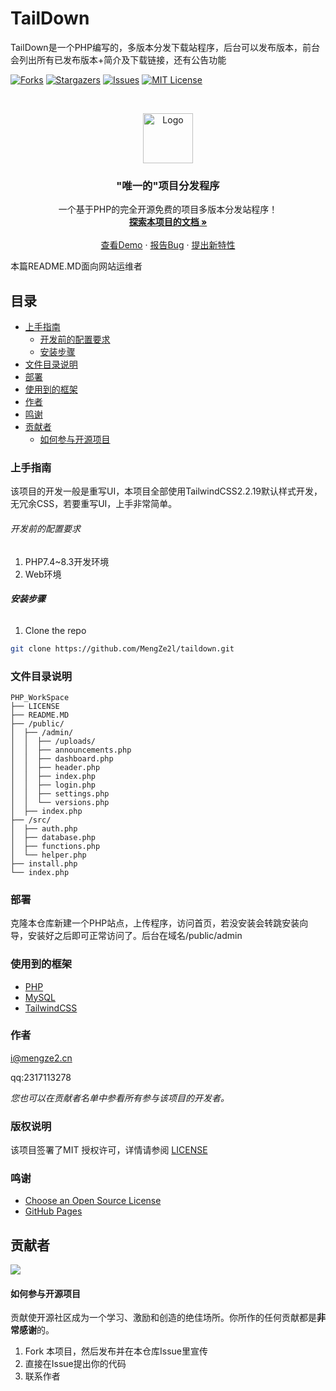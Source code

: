 # TailDown

TailDown是一个PHP编写的，多版本分发下载站程序，后台可以发布版本，前台会列出所有已发布版本+简介及下载链接，还有公告功能

<!-- PROJECT SHIELDS -->
[![Forks][forks-shield]][forks-url]
[![Stargazers][stars-shield]][stars-url]
[![Issues][issues-shield]][issues-url]
[![MIT License][license-shield]][license-url]

<!-- PROJECT LOGO -->
<br />

<p align="center">
  <a href="https://github.com/MengZe2l/taildown/">
    <img src="https://mirror.mengze2.cn/proxy/github.com/MengZe2l.png" alt="Logo" width="80" height="80">
  </a>

  <h3 align="center">"唯一的"项目分发程序</h3>
  <p align="center">
    一个基于PHP的完全开源免费的项目多版本分发站程序！
    <br />
    <a href="https://github.com/MengZe2l/taildown/"><strong>探索本项目的文档 »</strong></a>
    <br />
    <br />
    <a href="https://d.usfpack.site">查看Demo</a>
    ·
    <a href="https://github.com/MengZe2l/taildown/issues">报告Bug</a>
    ·
    <a href="https://github.com/MengZe2l/taildown/issues">提出新特性</a>
  </p>

</p>


 本篇README.MD面向网站运维者

## 目录

- [上手指南](##上手指南)
  - [开发前的配置要求](###开发前的配置要求)
  - [安装步骤](###安装步骤)
- [文件目录说明](##文件目录说明)
- [部署](##部署)
- [使用到的框架](##使用到的框架)
- [作者](##作者)
- [鸣谢](##鸣谢)
- [贡献者](##贡献者)
  - [如何参与开源项目](###如何参与开源项目)

### 上手指南

该项目的开发一般是重写UI，本项目全部使用TailwindCSS2.2.19默认样式开发，无冗余CSS，若要重写UI，上手非常简单。

###### 开发前的配置要求

1. PHP7.4~8.3开发环境
2. Web环境

###### **安装步骤**

1. Clone the repo

```sh
git clone https://github.com/MengZe2l/taildown.git
```

### 文件目录说明

```filetree
PHP_WorkSpace
├── LICENSE
├── README.MD
├── /public/
│  ├── /admin/
│  │  ├── /uploads/
│  │  ├── announcements.php
│  │  ├── dashboard.php
│  │  ├── header.php
│  │  ├── index.php
│  │  ├── login.php
│  │  ├── settings.php
│  │  └── versions.php
│  ├── index.php
├── /src/
│  ├── auth.php
│  ├── database.php
│  ├── functions.php
│  └── helper.php
├── install.php
└── index.php

```

### 部署

克隆本仓库新建一个PHP站点，上传程序，访问首页，若没安装会转跳安装向导，安装好之后即可正常访问了。后台在域名/public/admin

### 使用到的框架

- [PHP](https://www.php.net/)
- [MySQL](https://www.mysql.com/)
- [TailwindCSS](https://www.tailwindcss.cn/)

### 作者

i@mengze2.cn

qq:2317113278

 *您也可以在贡献者名单中参看所有参与该项目的开发者。*

### 版权说明

该项目签署了MIT 授权许可，详情请参阅 [LICENSE](https://github.com/MengZe2l/taildown/blob/main/LICENSE)

### 鸣谢

- [Choose an Open Source License](https://choosealicense.com)
- [GitHub Pages](https://pages.github.com)


## 贡献者
<a href="https://github.com/MengZe2l">
  <img src="https://mirror.mengze2.cn/proxy/github.com/MengZe2l.png" />
</a>

#### 如何参与开源项目

贡献使开源社区成为一个学习、激励和创造的绝佳场所。你所作的任何贡献都是**非常感谢**的。


1. Fork 本项目，然后发布并在本仓库Issue里宣传
2. 直接在Issue提出你的代码
3. 联系作者

<!-- links -->
[your-project-path]: MengZe2l/taildown
[forks-shield]: https://img.shields.io/github/forks/MengZe2l/taildown.svg?style=flat-square
[forks-url]: https://github.com/MengZe2l/taildown/network/members
[stars-shield]: https://img.shields.io/github/stars/MengZe2l/taildown.svg?style=flat-square
[stars-url]: https://github.com/MengZe2l/taildown/stargazers
[issues-shield]: https://img.shields.io/github/issues/MengZe2l/taildown.svg?style=flat-square
[issues-url]: https://img.shields.io/github/issues/MengZe2l/taildown.svg
[license-shield]: https://img.shields.io/github/license/MengZe2l/taildown.svg?style=flat-square
[license-url]: https://github.com/MengZe2l/taildown/blob/main/LICENSE